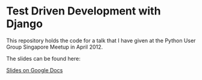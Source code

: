 Test Driven Development with Django
===================================

This repository holds the code for a talk that I have given at the Python User
Group Singapore Meetup in April 2012.

The slides can be found here:

[Slides on Google Docs](https://docs.google.com/present/edit?id=0AWxo26KmXJXjZGR6dGtnenZfMjA0ZDNtc3FuZ3I)
